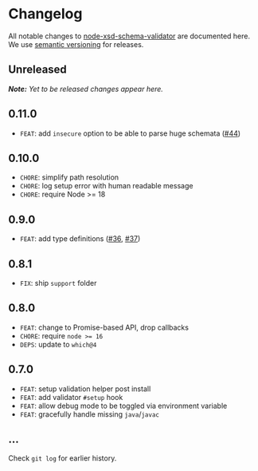 # Changelog

All notable changes to [node-xsd-schema-validator](https://github.com/nikku/node-xsd-schema-validator) are documented here. We use [semantic versioning](http://semver.org/) for releases.

## Unreleased

___Note:__ Yet to be released changes appear here._

## 0.11.0

* `FEAT`: add `insecure` option to be able to parse huge schemata ([#44](https://github.com/nikku/node-xsd-schema-validator/issues/44))

## 0.10.0

* `CHORE`: simplify path resolution
* `CHORE`: log setup error with human readable message
* `CHORE`: require Node >= 18

## 0.9.0

* `FEAT`: add type definitions ([#36](https://github.com/nikku/node-xsd-schema-validator/issues/36), [#37](https://github.com/nikku/node-xsd-schema-validator/pull/37))

## 0.8.1

* `FIX`: ship `support` folder

## 0.8.0

* `FEAT`: change to Promise-based API, drop callbacks
* `CHORE`: require `node >= 16`
* `DEPS`: update to `which@4`

## 0.7.0

* `FEAT`: setup validation helper post install
* `FEAT`: add validator `#setup` hook
* `FEAT`: allow debug mode to be toggled via environment variable
* `FEAT`: gracefully handle missing `java`/`javac`

## ...

Check `git log` for earlier history.

